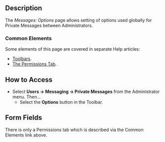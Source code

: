<!-- Filename: Help4.x:Messages:_Options / Display title: Messages: Options -->

## Description

The *Messages: Options* page allows setting of options used
globally for Private Messages between Administrators.

### Common Elements

Some elements of this page are covered in separate Help articles:

* [Toolbars](jdocmanual?article=help/common-elements/toolbars).
* [The Permissions Tab](jdocmanual?article=help/common-elements/edit-permissions).

## How to Access

- Select **Users → Messaging → Private Messages** from the
  Administrator menu. Then...
  - Select the **Options** button in the Toolbar.

## Form Fields

There is only a Permissions tab which is described via the Common Elements
link above.
